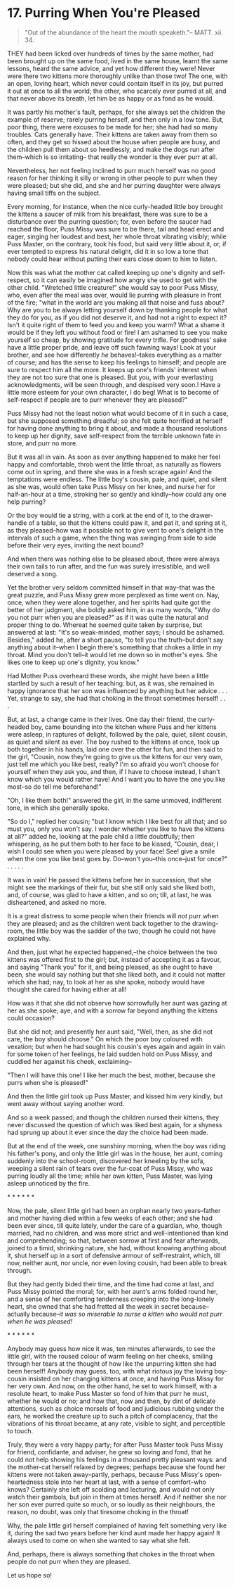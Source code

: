 # 17. Purring When You're Pleased

> "Out of the abundance of the heart the mouth speaketh."– MATT. xii. 34.

THEY had been licked over hundreds of times by the same mother, had been brought up on the same food, lived in the same house, learnt the same lessons, heard the same advice, and yet how different they were! Never were there two kittens more thoroughly unlike than those two! The one, with an open, loving heart, which never could contain itself in its joy, but purred it out at once to all the world; the other, who scarcely ever purred at all, and that never above its breath, let him be as happy or as fond as he would.

It was partly his mother's fault, perhaps, for she always set the children the example of reserve; rarely purring herself, and then only in a low tone. But, poor thing, there were excuses to be made for her; she had had so many troubles. Cats generally have. Their kittens are taken away from them so often, and they get so hissed about the house when people are busy, and the children pull them about so heedlessly, and make the dogs run after them–which is so irritating– that really the wonder is they ever purr at all.

Nevertheless, her not feeling inclined to purr much herself was no good reason for her thinking it silly or wrong in other people to purr when they were pleased; but she did, and she and her purring daughter were always having small tiffs on the subject.

Every morning, for instance, when the nice curly-headed little boy brought the kittens a saucer of milk from his breakfast, there was sure to be a disturbance over the purring question; for, even before the saucer had reached the floor, Puss Missy was sure to be there, tail and head erect and eager, singing her loudest and best, her whole throat vibrating visibly; while Puss Master, on the contrary, took his food, but said very little about it, or, if ever tempted to express his natural delight, did it in so low a tone that nobody could hear without putting their ears close down to him to listen.

Now this was what the mother cat called keeping up one's dignity and self-respect, so it can easily be imagined how angry she used to get with the other child. "Wretched little creature!" she would say to poor Puss Missy, who, even after the meal was over, would lie purring with pleasure in front of the fire; "what in the world are you making all that noise and fuss about? Why are you to be always letting yourself down by thanking people for what they do for you, as if you did not deserve it, and had not a right to expect it? Isn't it quite right of them to feed you and keep you warm? What a shame it would be if they left you without food or fire! I am ashamed to see you make yourself so cheap, by showing gratitude for every trifle. For goodness' sake have a little proper pride, and leave off such fawning ways! Look at your brother, and see how differently *he* behaves!–takes everything as a matter of course; and has the sense to keep his feelings to himself; and people are sure to respect him all the more. It keeps up one's friends' interest when they are not too sure that one is pleased. But you, with your everlasting acknowledgments, will be seen through, and despised very soon.! Have a little more esteem for your own character, I do beg! What is to become of self-respect if people are to purr whenever they are pleased?"

Puss Missy had not the least notion what would become of it in such a case, but she supposed something dreadful; so she felt quite horrified at herself for having done anything to bring it about, and made a thousand resolutions to keep up her dignity, save self-respect from the terrible unknown fate in store, and purr no more.

But it was all in vain. As soon as ever anything happened to make her feel happy and comfortable, throb went the little throat, as naturally as flowers come out in spring, and there she was in a fresh scrape again! And the temptations were endless. The little boy's cousin, pale, and quiet, and silent as she was, would often take Puss Missy on her knee, and nurse her for half-an-hour at a time, stroking her so gently and kindly–how could any one help purring?

Or the boy would tie a string, with a cork at the end of it, to the drawer-handle of a table, so that the kittens could paw it, and pat it, and spring at it, as they pleased–how was it possible not to give vent to one's delight in the intervals of such a game, when the thing was swinging from side to side before their very eyes, inviting the next bound?

And when there was nothing else to be pleased about, there were always their own tails to run after, and the fun was surely irresistible, and well deserved a song.

Yet the brother very seldom committed himself in that way–that was the great puzzle, and Puss Missy grew more perplexed as time went on. Nay, once, when they were alone together, and her spirits had quite got the better of her judgment, she boldly asked him, in as many words, "Why do you not purr when you are pleased?" as if it was quite the natural and proper thing to do. Whereat he seemed quite taken by surprise, but answered at last: "It's so weak-minded, mother says; I should be ashamed. Besides," added he, after a short pause, "to tell you the truth–but don't say anything about it–when I begin there's something that chokes a little in my throat. Mind you don't tell–it would let me down so in mother's eyes. She likes one to keep up one's dignity, you know."

Had Mother Puss overheard these words, she might have been a little startled by such a result of her teaching: but, as it was, she remained in happy ignorance that her son was influenced by anything but her advice . . . Yet, strange to say, she had that choking in the throat sometimes herself! . . .

But, at last, a change came in their lives. One day their friend, the curly-headed boy, came bounding into the kitchen where Puss and her kittens were asleep, in raptures of delight, followed by the pale, quiet, silent cousin, as quiet and silent as ever. The boy rushed to the kittens at once, took up both together in his hands, laid one over the other for fun, and then said to the girl, "Cousin, now they're going to give us the kittens for our very own, just tell me which you like best, really? I'm so afraid you won't choose for yourself when they ask you, and then, if I have to choose instead, I shan't know which you would rather have! And I want you to have the one you like most–so do tell me beforehand!"

"Oh, I like them both!" answered the girl, in the same unmoved, indifferent tone, in which she generally spoke.

"So do I," replied her cousin; "but I know which I like best for all that; and so must you, only you won't say. I wonder whether you like to have the kittens at all?" added he, looking at the pale child a little doubtfully; then whispering, as he put them both to her face to be kissed, "Cousin, dear, I wish I could see when you were pleased by your face! See! give a smile when the one you like best goes by. Do–won't you–this once–just for once?" . . . . .

It was in vain! He passed the kittens before her in succession, that she might see the markings of their fur, but she still only said she liked both, and, of course, was glad to have a kitten, and so on; till, at last, he was disheartened, and asked no more.

It is a great distress to some people when their friends will *not* purr when they are pleased; and as the children went back together to the drawing-room, the little boy was the sadder of the two, though he could not have explained why.

And then, just what he expected happened,–the choice between the two kittens was offered first to the girl; but, instead of accepting it as a favour, and saying "Thank you" for it, and being pleased, as she ought to have been, she would say nothing but that she liked both, and it could not matter which she had; nay, to look at her as she spoke, nobody would have thought she cared for having either at all!

How was it that she did not observe how sorrowfully her aunt was gazing at her as she spoke; aye, and with a sorrow far beyond anything the kittens could occasion?

But she did not; and presently her aunt said, "Well, then, as she did not care, the boy should choose." On which the poor boy coloured with vexation; but when he had sought his cousin's eyes again and again in vain for some token of her feelings, he laid sudden hold on Puss Missy, and cuddled her against his cheek, exclaiming–

"Then I will have this one! I like her much the best, mother, because she purrs when she is pleased!"

And then the little girl took up Puss Master, and kissed him very kindly, but went away without saying another word.

And so a week passed; and though the children nursed their kittens, they never discussed the question of which was liked best again, for a shyness had sprung up about it ever since the day the choice had been made.

But at the end of the week, one sunshiny morning, when the boy was riding his father's pony, and only the little girl was in the house, her aunt, coming suddenly into the school-room, discovered her kneeling by the sofa, weeping a silent rain of tears over the fur-coat of Puss Missy, who was purring loudly all the time; while her own kitten, Puss Master, was lying asleep unnoticed by the fire.

\* \* \* \* \* \*

Now, the pale, silent little girl had been an orphan nearly two years–father and mother having died within a few weeks of each other; and she had been ever since, till quite lately, under the care of a guardian, who, though married, had no children, and was more strict and well-intentioned than kind and comprehending; so that, between sorrow at first and fear afterwards, joined to a timid, shrinking nature, she had, without knowing anything about it, shut herself up in a sort of defensive armour of self-restraint, which, till now, neither aunt, nor uncle, nor even loving cousin, had been able to break through.

But they had gently bided their time, and the time had come at last, and Puss Missy pointed the moral; for, with her aunt's arms folded round her, and a sense of her comforting tenderness creeping into the long-lonely heart, she owned that she had fretted all the week in secret because–actually because–*it was so miserable to nurse a kitten who would not purr when he was pleased!*

\* \* \* \* \* \*

Anybody may guess how nice it was, ten minutes afterwards, to see the little girl, with the roused colour of warm feeling on her cheeks, smiling through her tears at the thought of how like the unpurring kitten she had been herself! Anybody may guess, too, with what riotous joy the loving boy-cousin insisted on her changing kittens at once, and having Puss Missy for her very own. And now, on the other hand, he set to work himself, with a resolute heart, to make Puss Master so fond of him that purr he must, whether he would or no; and how that, now and then, by dint of delicate attentions, such as choice morsels of food and judicious rubbing under the ears, he worked the creature up to such a pitch of complacency, that the vibrations of his throat became, at any rate, visible to sight, and perceptible to touch.

Truly, they were a very happy party; for after Puss Master took Puss Missy for friend, confidante, and adviser, he grew so loving and fond, that he could not help showing his feelings in a thousand pretty pleasant ways: and the mother-cat herself relaxed by degrees; perhaps because she found her kittens were not taken away–partly, perhaps, because Puss Missy's open-heartedness stole into her heart at last, with a sense of comfort–who knows? Certainly she left off scolding and lecturing, and would not only watch their gambols, but join in them at times herself. And if neither she nor her son ever purred quite so much, or so loudly as their neighbours, the reason, no doubt, was only that tiresome choking in the throat!

Why, the pale little girl herself complained of having felt something very like it, during the sad two years before her kind aunt made her happy again! It always used to come on when she wanted to say what she felt.

And, perhaps, there is always something that chokes in the throat when people do not purr when they are pleased.

Let us hope so!